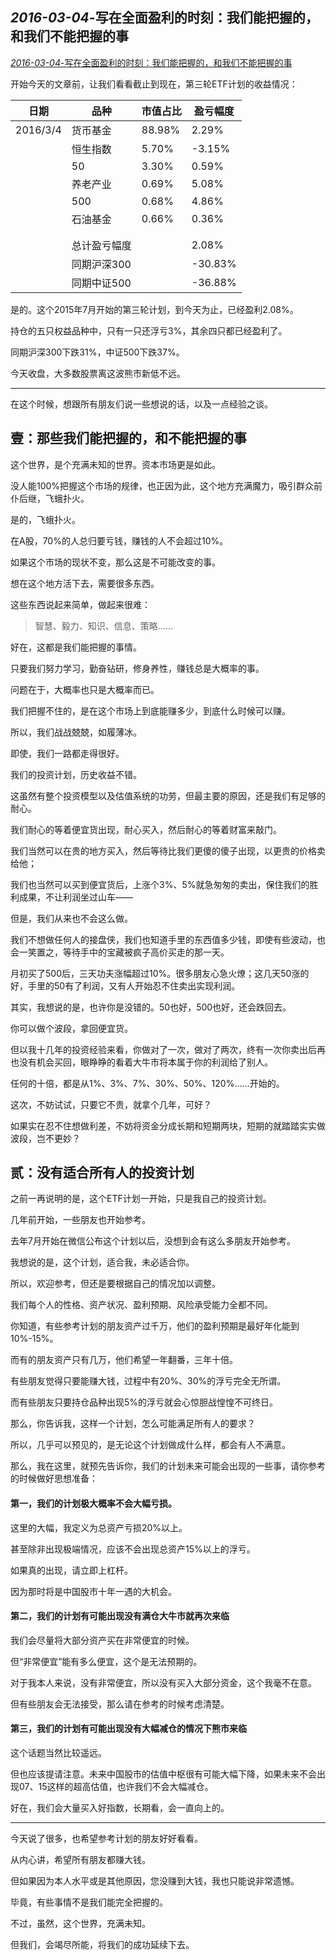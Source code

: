## *2016-03-04*-写在全面盈利的时刻：我们能把握的，和我们不能把握的事



[ *2016-03-04*-写在全面盈利的时刻：我们能把握的，和我们不能把握的事](https://mp.weixin.qq.com/s/5cVlXDMrOs2XmNEAdGLZFg)



开始今天的文章前，让我们看看截止到现在，第三轮ETF计划的收益情况：



| 日期     | 品种         | 市值占比 | 盈亏幅度 |
| -------- | ------------ | -------- | -------- |
| 2016/3/4 | 货币基金     | 88.98%   | 2.29%    |
|          | 恒生指数     | 5.70%    | -3.15%   |
|          | 50           | 3.30%    | 0.59%    |
|          | 养老产业     | 0.69%    | 5.08%    |
|          | 500          | 0.68%    | 4.86%    |
|          | 石油基金     | 0.66%    | 0.36%    |
|          |              |          |          |
|          |              |          |          |
|          | 总计盈亏幅度 |          | 2.08%    |
|          | 同期沪深300  |          | -30.83%  |
|          | 同期中证500  |          | -36.88%  |



是的。这个2015年7月开始的第三轮计划，到今天为止，已经盈利2.08%。

持仓的五只权益品种中，只有一只还浮亏3%，其余四只都已经盈利了。

同期沪深300下跌31%，中证500下跌37%。

今天收盘，大多数股票离这波熊市新低不远。



------



在这个时候，想跟所有朋友们说一些想说的话，以及一点经验之谈。



## 壹：那些我们能把握的，和不能把握的事



这个世界，是个充满未知的世界。资本市场更是如此。

没人能100%把握这个市场的规律，也正因为此，这个地方充满魔力，吸引群众前仆后继，飞蛾扑火。

是的，飞蛾扑火。



在A股，70%的人总归要亏钱，赚钱的人不会超过10%。

如果这个市场的现状不变，那么这是不可能改变的事。

想在这个地方活下去，需要很多东西。

这些东西说起来简单，做起来很难：

> 智慧、毅力、知识、信息、策略……



好在，这都是我们能把握的事情。

只要我们努力学习，勤奋钻研，修身养性，赚钱总是大概率的事。



问题在于，大概率也只是大概率而已。

我们把握不住的，是在这个市场上到底能赚多少，到底什么时候可以赚。



所以，我们战战兢兢，如履薄冰。

即使，我们一路都走得很好。



我们的投资计划，历史收益不错。

这虽然有整个投资模型以及估值系统的功劳，但最主要的原因，还是我们有足够的耐心。



我们耐心的等着便宜货出现，耐心买入，然后耐心的等着财富来敲门。

我们当然可以在贵的地方买入，然后等待比我们更傻的傻子出现，以更贵的价格卖给他；



我们也当然可以买到便宜货后，上涨个3%、5%就急匆匆的卖出，保住我们的胜利成果，不让利润坐过山车——

但是，我们从来也不会这么做。



我们不想做任何人的接盘侠，我们也知道手里的东西值多少钱，即使有些波动，也会一笑置之，等待手中的宝藏被疯子高价买走的那一天。



月初买了500后，三天功夫涨幅超过10%。很多朋友心急火燎；这几天50涨的好，手里的50有了利润，又有人开始忍不住卖出实现利润。



其实，我想说的是，也许你是没错的。50也好，500也好，还会跌回去。

你可以做个波段，拿回便宜货。



但以我十几年的投资经验来看，你做对了一次，做对了两次，终有一次你卖出后再也没有机会买回，眼睁睁的看着大牛市将本属于你的利润给了别人。

任何的十倍，都是从1%、3%、7%、30%、50%、120%……开始的。

这次，不妨试试，只要它不贵，就拿个几年，可好？



如果实在忍不住想做利差，不妨将资金分成长期和短期两块，短期的就踏踏实实做波段，岂不更妙？



## 贰：没有适合所有人的投资计划



之前一再说明的是，这个ETF计划一开始，只是我自己的投资计划。

几年前开始，一些朋友也开始参考。



去年7月开始在微信公布这个计划以后，没想到会有这么多朋友开始参考。



我想说的是，这个计划，适合我，未必适合你。

所以，欢迎参考，但还是要根据自己的情况加以调整。

我们每个人的性格、资产状况、盈利预期、风险承受能力全都不同。

你知道，有些参考计划的朋友资产过千万，他们的盈利预期是最好年化能到10%-15%。

而有的朋友资产只有几万，他们希望一年翻番，三年十倍。



有些朋友觉得只要能赚大钱，过程中有20%、30%的浮亏完全无所谓。

而有些朋友只要持仓品种出现5%的浮亏就会心惊胆战惶惶不可终日。



那么，你告诉我，这样一个计划，怎么可能满足所有人的要求？

所以，几乎可以预见的，是无论这个计划做成什么样，都会有人不满意。

那么，我在这里，就预先告诉你，我们的计划未来可能会出现的一些事，请你参考的时候做好思想准备：



#### 第一，我们的计划极大概率不会大幅亏损。

这里的大幅，我定义为总资产亏损20%以上。

甚至除非出现极端情况，应该不会出现总资产15%以上的浮亏。

如果真的出现，请立即上杠杆。

因为那时将是中国股市十年一遇的大机会。



#### 第二，我们的计划有可能出现没有满仓大牛市就再次来临



我们会尽量将大部分资产买在非常便宜的时候。

但“非常便宜”能有多么便宜，这个是无法预期的。

对于我本人来说，没有非常便宜，所以没有买入大部分资金，这个我毫不在意。

但有些朋友会无法接受，那么请在参考的时候考虑清楚。



#### 第三，我们的计划有可能出现没有大幅减仓的情况下熊市来临



这个话题当然比较遥远。

但也应该提请注意。未来中国股市的估值中枢很有可能大幅下降，如果未来不会出现07、15这样的超高估值，也许我们不会大幅减仓。

好在，我们会大量买入好指数，长期看，会一直向上的。



------



今天说了很多，也希望参考计划的朋友好好看看。

从内心讲，希望所有朋友都赚大钱。

但如果因为本人水平或是其他原因，您没赚到大钱，我也只能说非常遗憾。



毕竟，有些事情不是我们能完全把握的。

不过，虽然，这个世界，充满未知。

但我们，会竭尽所能，将我们的成功延续下去。


